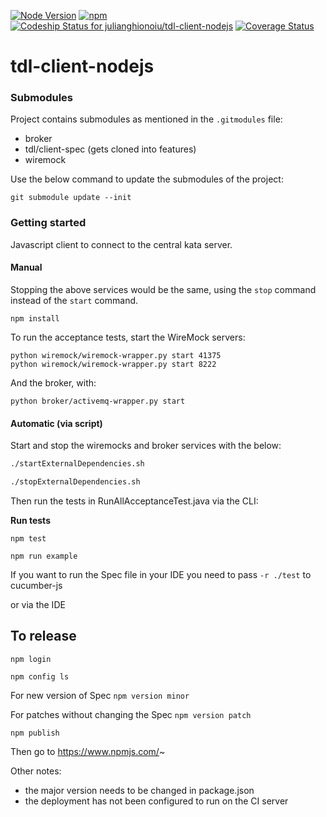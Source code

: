 [![Node Version](http://img.shields.io/badge/Node-5.6.0-green.svg)](https://nodejs.org/dist/latest-v5.x/)
[![npm](http://img.shields.io/npm/v/tdl-client.svg?maxAge=2592000)](https://www.npmjs.com/package/tdl-client-nodejs)
[![Codeship Status for julianghionoiu/tdl-client-nodejs](https://img.shields.io/codeship/f6d0ec40-2c31-0134-f32a-2a45120acafc.svg)](https://codeship.com/projects/163364)
[![Coverage Status](https://coveralls.io/repos/github/julianghionoiu/tdl-client-nodejs/badge.svg?branch=master)](https://coveralls.io/github/julianghionoiu/tdl-client-nodejs?branch=master)

# tdl-client-nodejs

### Submodules

Project contains submodules as mentioned in the `.gitmodules` file:

- broker
- tdl/client-spec (gets cloned into features)
- wiremock 

Use the below command to update the submodules of the project:

```
git submodule update --init
```

### Getting started

Javascript client to connect to the central kata server.

#### Manual 

Stopping the above services would be the same, using the `stop` command instead of the `start` command.

`npm install`

To run the acceptance tests, start the WireMock servers:
```
python wiremock/wiremock-wrapper.py start 41375
python wiremock/wiremock-wrapper.py start 8222
```

And the broker, with:
```
python broker/activemq-wrapper.py start
```

#### Automatic (via script)

Start and stop the wiremocks and broker services with the below:
 
```bash
./startExternalDependencies.sh
``` 

```bash
./stopExternalDependencies.sh
``` 

Then run the tests in RunAllAcceptanceTest.java via the CLI:

**Run tests**

```
npm test
```

`npm run example`

If you want to run the Spec file in your IDE you need to pass `-r ./test` to cucumber-js

or via the IDE

## To release

`npm login`

`npm config ls`

For new version of Spec
`npm version minor`

For patches without changing the Spec
`npm version patch`

`npm publish`

Then go to https://www.npmjs.com/~

Other notes:
- the major version needs to be changed in package.json
- the deployment has not been configured to run on the CI server

